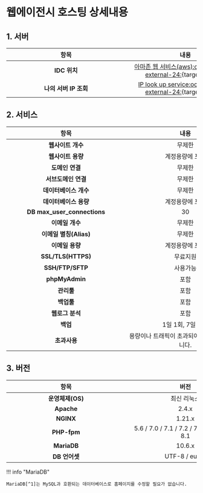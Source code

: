 # 웹에이전시 호스팅 상세내용

## 1. 서버

| <div style="width: 300px;">항목</div> | <div style="width: 300px;">내용</div> |
| :---:  | :---: |
| **IDC 위치** | [아마존 웹 서비스(aws):octicons-link-external-24:](https://aws.amazon.com/){target=_blank} |
| **나의 서버 IP 조회** | [IP look up service:octicons-link-external-24:](https://whatismyipaddress.com/ip-lookup){target=_blank} |

## 2. 서비스

| <div style="width: 300px;">항목</div> | <div style="width: 300px;">내용</div> |
| :---:  | :---: |
| **웹사이트 개수** | 무제한 |
| **웹사이트 용량** | 계정용량에 포함 |
| **도메인 연결** | 무제한 |
| **서브도메인 연결** | 무제한 |
| **데이터베이스 개수** | 무제한 |
| **데이터베이스 용량** | 계정용량에 포함 |
| **DB max_user_connections** | 30 |
| **이메일 개수** | 무제한 |
| **이메일 별칭(Alias)** | 무제한 |
| **이메일 용량** | 계정용량에 포함 |
| **SSL/TLS(HTTPS)** | 무료지원 |
| **SSH/FTP/SFTP** | 사용가능 |
| **phpMyAdmin** | 포함 |
| **관리툴** | 포함 |
| **백업툴** | 포함 |
| **웹로그 분석** | 포함 |
| **백업** | 1일 1회, 7일 보관 |
| **초과사용** | 용량이나 트래픽이 초과되어도 차단되지 않습니다. |

## 3. 버전

| <div style="width: 300px;">항목</div> | <div style="width: 300px;">버전</div> |
| :---:  | :---: |
| **운영체제(OS)** | 최신 리눅스 |
| **Apache** | 2.4.x |
| **NGINX** | 1.21.x |
| **PHP-fpm** | 5.6 / 7.0 / 7.1 / 7.2 / 7.3 / 7.4 / 8.0 / 8.1 |
| **MariaDB** | 10.6.x |
| **DB 언어셋** |  UTF-8 / euckr |

!!! info "MariaDB"

	MariaDB[^1]는 MySQL과 호환되는 데이터베이스로 홈페이지를 수정할 필요가 없습니다.


[^1]: [MariaDB - 위키백과, 우리 모두의 백과사전:octicons-link-external-24:](https://ko.wikipedia.org/wiki/MariaDB){target=_blank}